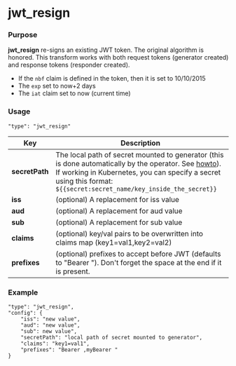 # jwt_resign

### Purpose

**jwt_resign** re-signs an existing JWT token. The original algorithm is honored. This transform works with both request tokens (generator created) and response tokens (responder created).

* If the `nbf` claim is defined in the token, then it is set to 10/10/2015
* The `exp` set to now+2 days
* The `iat` claim set to now (current time)

### Usage

```
"type": "jwt_resign"
```

| Key                | Description                                                                                                                                                                                           |
| ------------------ | ----------------------------------------------------------------------------------------------------------------------------------------------------------------------------------------------------- |
| **secretPath**     | The local path of secret mounted to generator (this is done automatically by the operator. See [howto](/guides/replay/mocks/resign-jwt-mocks.md)). If working in Kubernetes, you can specify a secret using this format: `${{secret:secret_name/key_inside_the_secret}}`
| **iss**            | (optional) A replacement for iss value
| **aud**            | (optional) A replacement for aud value
| **sub**            | (optional) A replacement for sub value
| **claims**         | (optional) key/val pairs to be overwritten into claims map (key1=val1,key2=val2)
| **prefixes**       | (optional) prefixes to accept before JWT (defaults to "Bearer "). Don't forget the space at the end if it is present.

### Example

```
"type": "jwt_resign",
"config": {
    "iss": "new value",
    "aud": "new value",
    "sub": new value",
    "secretPath": "local path of secret mounted to generator",
    "claims": "key1=val1",
    "prefixes": "Bearer ,myBearer "
}
```

